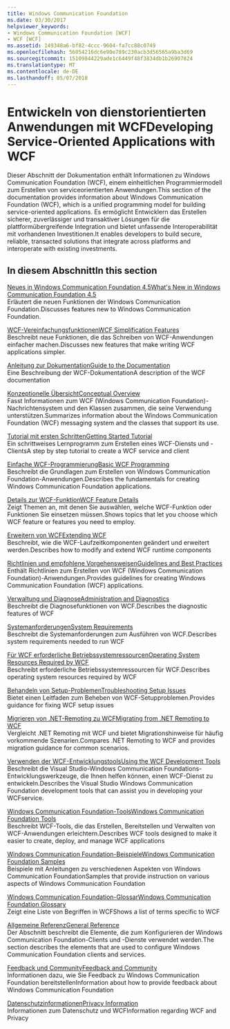```yaml
---
title: Windows Communication Foundation
ms.date: 03/30/2017
helpviewer_keywords:
- Windows Communication Foundation [WCF]
- WCF [WCF]
ms.assetid: 149348a6-bf82-4ccc-9604-fa7cc88c0749
ms.openlocfilehash: 56054216dc6e90e789c230acb3d56565a9ba3d69
ms.sourcegitcommit: 15109844229ade1c6449f48f3834db1b26907824
ms.translationtype: MT
ms.contentlocale: de-DE
ms.lasthandoff: 05/07/2018
---
```

# <a name="developing-service-oriented-applications-with-wcf"></a><span data-ttu-id="c2520-102">Entwickeln von dienstorientierten Anwendungen mit WCF</span><span class="sxs-lookup"><span data-stu-id="c2520-102">Developing Service-Oriented Applications with WCF</span></span>
<span data-ttu-id="c2520-103">Dieser Abschnitt der Dokumentation enthält Informationen zu Windows Communication Foundation (WCF), einem einheitlichen Programmiermodell zum Erstellen von serviceorientierten Anwendungen.</span><span class="sxs-lookup"><span data-stu-id="c2520-103">This section of the documentation provides information about Windows Communication Foundation (WCF), which is a unified programming model for building service-oriented applications.</span></span> <span data-ttu-id="c2520-104">Es ermöglicht Entwicklern das Erstellen sicherer, zuverlässiger und transaktiver Lösungen für die plattformübergreifende Integration und bietet unfassende Interoperabilität mit vorhandenen Investitionen.</span><span class="sxs-lookup"><span data-stu-id="c2520-104">It enables developers to build secure, reliable, transacted solutions that integrate across platforms and interoperate with existing investments.</span></span>
 
## <a name="in-this-section"></a><span data-ttu-id="c2520-105">In diesem Abschnitt</span><span class="sxs-lookup"><span data-stu-id="c2520-105">In this section</span></span>  
 [<span data-ttu-id="c2520-106">Neues in Windows Communication Foundation 4.5</span><span class="sxs-lookup"><span data-stu-id="c2520-106">What's New in Windows Communication Foundation 4.5</span></span>](../../../docs/framework/wcf/whats-new.md)  
 <span data-ttu-id="c2520-107">Erläutert die neuen Funktionen der Windows Communication Foundation.</span><span class="sxs-lookup"><span data-stu-id="c2520-107">Discusses features new to Windows Communication Foundation.</span></span>  
  
 [<span data-ttu-id="c2520-108">WCF-Vereinfachungsfunktionen</span><span class="sxs-lookup"><span data-stu-id="c2520-108">WCF Simplification Features</span></span>](../../../docs/framework/wcf/wcf-simplification-features.md)  
 <span data-ttu-id="c2520-109">Beschreibt neue Funktionen, die das Schreiben von WCF-Anwendungen einfacher machen.</span><span class="sxs-lookup"><span data-stu-id="c2520-109">Discusses new features that make writing WCF applications simpler.</span></span>  
  
 [<span data-ttu-id="c2520-110">Anleitung zur Dokumentation</span><span class="sxs-lookup"><span data-stu-id="c2520-110">Guide to the Documentation</span></span>](../../../docs/framework/wcf/guide-to-the-documentation.md)  
 <span data-ttu-id="c2520-111">Eine Beschreibung der WCF-Dokumentation</span><span class="sxs-lookup"><span data-stu-id="c2520-111">A description of the WCF documentation</span></span>  
  
 [<span data-ttu-id="c2520-112">Konzeptionelle Übersicht</span><span class="sxs-lookup"><span data-stu-id="c2520-112">Conceptual Overview</span></span>](../../../docs/framework/wcf/conceptual-overview.md)  
 <span data-ttu-id="c2520-113">Fasst Informationen zum WCF (Windows Communication Foundation)-Nachrichtensystem und den Klassen zusammen, die seine Verwendung unterstützen.</span><span class="sxs-lookup"><span data-stu-id="c2520-113">Summarizes information about the Windows Communication Foundation (WCF) messaging system and the classes that support its use.</span></span>  
  
 [<span data-ttu-id="c2520-114">Tutorial mit ersten Schritten</span><span class="sxs-lookup"><span data-stu-id="c2520-114">Getting Started Tutorial</span></span>](../../../docs/framework/wcf/getting-started-tutorial.md)  
 <span data-ttu-id="c2520-115">Ein schrittweises Lernprogramm zum Erstellen eines WCF-Diensts und -Clients</span><span class="sxs-lookup"><span data-stu-id="c2520-115">A step by step tutorial to create a WCF service and client</span></span>  
  
 [<span data-ttu-id="c2520-116">Einfache WCF-Programmierung</span><span class="sxs-lookup"><span data-stu-id="c2520-116">Basic WCF Programming</span></span>](../../../docs/framework/wcf/basic-wcf-programming.md)  
 <span data-ttu-id="c2520-117">Beschreibt die Grundlagen zum Erstellen von Windows Communication Foundation-Anwendungen.</span><span class="sxs-lookup"><span data-stu-id="c2520-117">Describes the fundamentals for creating Windows Communication Foundation applications.</span></span>  
  
 [<span data-ttu-id="c2520-118">Details zur WCF-Funktion</span><span class="sxs-lookup"><span data-stu-id="c2520-118">WCF Feature Details</span></span>](../../../docs/framework/wcf/feature-details/index.md)  
 <span data-ttu-id="c2520-119">Zeigt Themen an, mit denen Sie auswählen, welche WCF-Funktion oder Funktionen Sie einsetzen müssen.</span><span class="sxs-lookup"><span data-stu-id="c2520-119">Shows topics that let you choose which WCF feature or features you need to employ.</span></span>  
  
 [<span data-ttu-id="c2520-120">Erweitern von WCF</span><span class="sxs-lookup"><span data-stu-id="c2520-120">Extending WCF</span></span>](../../../docs/framework/wcf/extending/index.md)  
 <span data-ttu-id="c2520-121">Beschreibt, wie die WCF-Laufzeitkomponenten geändert und erweitert werden.</span><span class="sxs-lookup"><span data-stu-id="c2520-121">Describes how to modify and extend WCF runtime components</span></span>  
  
 [<span data-ttu-id="c2520-122">Richtlinien und empfohlene Vorgehensweisen</span><span class="sxs-lookup"><span data-stu-id="c2520-122">Guidelines and Best Practices</span></span>](../../../docs/framework/wcf/guidelines-and-best-practices.md)  
 <span data-ttu-id="c2520-123">Enthält Richtlinien zum Erstellen von WCF (Windows Communication Foundation)-Anwendungen.</span><span class="sxs-lookup"><span data-stu-id="c2520-123">Provides guidelines for creating Windows Communication Foundation (WCF) applications.</span></span>  
  
 [<span data-ttu-id="c2520-124">Verwaltung und Diagnose</span><span class="sxs-lookup"><span data-stu-id="c2520-124">Administration and Diagnostics</span></span>](../../../docs/framework/wcf/diagnostics/index.md)  
 <span data-ttu-id="c2520-125">Beschreibt die Diagnosefunktionen von WCF.</span><span class="sxs-lookup"><span data-stu-id="c2520-125">Describes the diagnostic features of WCF</span></span>  
  
 [<span data-ttu-id="c2520-126">Systemanforderungen</span><span class="sxs-lookup"><span data-stu-id="c2520-126">System Requirements</span></span>](../../../docs/framework/wcf/wcf-system-requirements.md)  
 <span data-ttu-id="c2520-127">Beschreibt die Systemanforderungen zum Ausführen von WCF.</span><span class="sxs-lookup"><span data-stu-id="c2520-127">Describes system requirements needed to run WCF</span></span>  
  
 [<span data-ttu-id="c2520-128">Für WCF erforderliche Betriebssystemressourcen</span><span class="sxs-lookup"><span data-stu-id="c2520-128">Operating System Resources Required by WCF</span></span>](../../../docs/framework/wcf/operating-system-resources-required-by-wcf.md)  
 <span data-ttu-id="c2520-129">Beschreibt erforderliche Betriebssystemressourcen für WCF.</span><span class="sxs-lookup"><span data-stu-id="c2520-129">Describes operating system resources required by WCF</span></span>  
  
 [<span data-ttu-id="c2520-130">Behandeln von Setup-Problemen</span><span class="sxs-lookup"><span data-stu-id="c2520-130">Troubleshooting Setup Issues</span></span>](../../../docs/framework/wcf/troubleshooting-setup-issues.md)  
 <span data-ttu-id="c2520-131">Bietet einen Leitfaden zum Beheben von WCF-Setupproblemen.</span><span class="sxs-lookup"><span data-stu-id="c2520-131">Provides guidance for fixing WCF setup issues</span></span>  
  
 [<span data-ttu-id="c2520-132">Migrieren von .NET-Remoting zu WCF</span><span class="sxs-lookup"><span data-stu-id="c2520-132">Migrating from .NET Remoting to WCF</span></span>](../../../docs/framework/wcf/migrating-from-net-remoting-to-wcf.md)  
 <span data-ttu-id="c2520-133">Vergleicht .NET Remoting mit WCF und bietet Migrationshinweise für häufig vorkommende Szenarien.</span><span class="sxs-lookup"><span data-stu-id="c2520-133">Compares .NET Remoting to WCF and provides migration guidance for common scenarios.</span></span>  
  
 [<span data-ttu-id="c2520-134">Verwenden der WCF-Entwicklungstools</span><span class="sxs-lookup"><span data-stu-id="c2520-134">Using the WCF Development Tools</span></span>](../../../docs/framework/wcf/using-the-wcf-development-tools.md)  
 <span data-ttu-id="c2520-135">Beschreibt die Visual Studio-Windows Communication Foundations-Entwicklungswerkzeuge, die Ihnen helfen können, einen WCF-Dienst zu entwickeln.</span><span class="sxs-lookup"><span data-stu-id="c2520-135">Describes the Visual Studio Windows Communication Foundation development tools that can assist you in developing your WCFservice.</span></span>  
  
 [<span data-ttu-id="c2520-136">Windows Communication Foundation-Tools</span><span class="sxs-lookup"><span data-stu-id="c2520-136">Windows Communication Foundation Tools</span></span>](../../../docs/framework/wcf/tools.md)  
 <span data-ttu-id="c2520-137">Beschreibt WCF-Tools, die das Erstellen, Bereitstellen und Verwalten von WCF-Anwendungen erleichtern.</span><span class="sxs-lookup"><span data-stu-id="c2520-137">Describes WCF tools designed to make it easier to create, deploy, and manage WCF applications</span></span>  
  
 [<span data-ttu-id="c2520-138">Windows Communication Foundation-Beispiele</span><span class="sxs-lookup"><span data-stu-id="c2520-138">Windows Communication Foundation Samples</span></span>](../../../docs/framework/wcf/samples/index.md)  
 <span data-ttu-id="c2520-139">Beispiele mit Anleitungen zu verschiedenen Aspekten von Windows Communication Foundation</span><span class="sxs-lookup"><span data-stu-id="c2520-139">Samples that provide instruction on various aspects of Windows Communication Foundation</span></span>  
  
 [<span data-ttu-id="c2520-140">Windows Communication Foundation-Glossar</span><span class="sxs-lookup"><span data-stu-id="c2520-140">Windows Communication Foundation Glossary</span></span>](../../../docs/framework/wcf/glossary.md)  
 <span data-ttu-id="c2520-141">Zeigt eine Liste von Begriffen in WCF</span><span class="sxs-lookup"><span data-stu-id="c2520-141">Shows a list of terms specific to WCF</span></span>  
  
 [<span data-ttu-id="c2520-142">Allgemeine Referenz</span><span class="sxs-lookup"><span data-stu-id="c2520-142">General Reference</span></span>](../../../docs/framework/wcf/general-reference.md)  
 <span data-ttu-id="c2520-143">Der Abschnitt beschreibt die Elemente, die zum Konfigurieren der Windows Communication Foundation-Clients und -Dienste verwendet werden.</span><span class="sxs-lookup"><span data-stu-id="c2520-143">The section describes the elements that are used to configure Windows Communication Foundation clients and services.</span></span>  
  
 [<span data-ttu-id="c2520-144">Feedback und Community</span><span class="sxs-lookup"><span data-stu-id="c2520-144">Feedback and Community</span></span>](../../../docs/framework/wcf/feedback-and-community.md)  
 <span data-ttu-id="c2520-145">Informationen dazu, wie Sie Feedback zu Windows Communication Foundation bereitstellen</span><span class="sxs-lookup"><span data-stu-id="c2520-145">Information about how to provide feedback about Windows Communication Foundation</span></span>  
  
 [<span data-ttu-id="c2520-146">Datenschutzinformationen</span><span class="sxs-lookup"><span data-stu-id="c2520-146">Privacy Information</span></span>](../../../docs/framework/wcf/privacy-information.md)  
 <span data-ttu-id="c2520-147">Informationen zum Datenschutz und WCF</span><span class="sxs-lookup"><span data-stu-id="c2520-147">Information regarding WCF and Privacy</span></span>  
